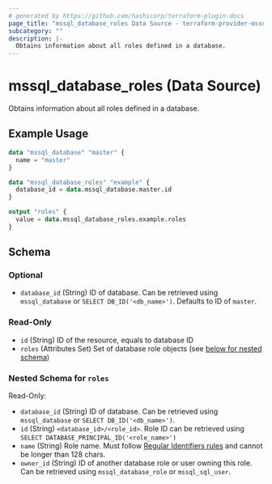 ```yaml
---
# generated by https://github.com/hashicorp/terraform-plugin-docs
page_title: "mssql_database_roles Data Source - terraform-provider-mssql"
subcategory: ""
description: |-
  Obtains information about all roles defined in a database.
---
```


# mssql_database_roles (Data Source)

Obtains information about all roles defined in a database.

## Example Usage

```terraform
data "mssql_database" "master" {
  name = "master"
}

data "mssql_database_roles" "example" {
  database_id = data.mssql_database.master.id
}

output "roles" {
  value = data.mssql_database_roles.example.roles
}
```

<!-- schema generated by tfplugindocs -->
## Schema

### Optional

- `database_id` (String) ID of database. Can be retrieved using `mssql_database` or `SELECT DB_ID('<db_name>')`. Defaults to ID of `master`.

### Read-Only

- `id` (String) ID of the resource, equals to database ID
- `roles` (Attributes Set) Set of database role objects (see [below for nested schema](#nestedatt--roles))

<a id="nestedatt--roles"></a>
### Nested Schema for `roles`

Read-Only:

- `database_id` (String) ID of database. Can be retrieved using `mssql_database` or `SELECT DB_ID('<db_name>')`.
- `id` (String) `<database_id>/<role_id>`. Role ID can be retrieved using `SELECT DATABASE_PRINCIPAL_ID('<role_name>')`
- `name` (String) Role name. Must follow [Regular Identifiers rules](https://docs.microsoft.com/en-us/sql/relational-databases/databases/database-identifiers#rules-for-regular-identifiers) and cannot be longer than 128 chars.
- `owner_id` (String) ID of another database role or user owning this role. Can be retrieved using `mssql_database_role` or `mssql_sql_user`.


